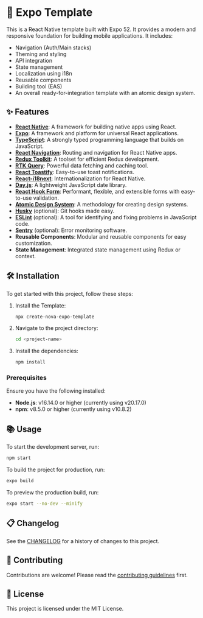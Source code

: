# 🚀 **Expo Template**

This is a React Native template built with Expo 52. It provides a modern and responsive foundation for building mobile applications. It includes:

- Navigation (Auth/Main stacks)
- Theming and styling
- API integration
- State management
- Localization using i18n
- Reusable components
- Building tool (EAS)
- An overall ready-for-integration template with an atomic design system.

## ✨ Features

- **[React Native](https://reactnative.dev/)**: A framework for building native apps using React.
- **[Expo](https://expo.dev/)**: A framework and platform for universal React applications.
- **[TypeScript](https://www.typescriptlang.org/)**: A strongly typed programming language that builds on JavaScript.
- **[React Navigation](https://reactnavigation.org/)**: Routing and navigation for React Native apps.
- **[Redux Toolkit](https://redux-toolkit.js.org/)**: A toolset for efficient Redux development.
- **[RTK Query](https://redux-toolkit.js.org/rtk-query/overview)**: Powerful data fetching and caching tool.
- **[React Toastify](https://fkhadra.github.io/react-toastify/)**: Easy-to-use toast notifications.
- **[React-i18next](https://react.i18next.com/)**: Internationalization for React Native.
- **[Day.js](https://day.js.org/)**: A lightweight JavaScript date library.
- **[React Hook Form](https://react-hook-form.com/)**: Performant, flexible, and extensible forms with easy-to-use validation.
- **[Atomic Design System](https://bradfrost.com/blog/post/atomic-web-design/)**: A methodology for creating design systems.
- **[Husky](https://typicode.github.io/husky/)** (optional): Git hooks made easy.
- **[ESLint](https://eslint.org/)** (optional): A tool for identifying and fixing problems in JavaScript code.
- **[Sentry](https://sentry.io/)** (optional): Error monitoring software.
- **Reusable Components**: Modular and reusable components for easy customization.
- **State Management**: Integrated state management using Redux or context.

## 🛠️ Installation

To get started with this project, follow these steps:

1. Install the Template:
   ```bash
   npx create-nova-expo-template
   ```
2. Navigate to the project directory:
   ```bash
   cd <project-name>
   ```
3. Install the dependencies:

   ```bash
   npm install
   ```

### Prerequisites

Ensure you have the following installed:

- **Node.js**: v16.14.0 or higher (currently using v20.17.0)
- **npm**: v8.5.0 or higher (currently using v10.8.2)

## 📚 Usage

To start the development server, run:

```bash
npm start
```

To build the project for production, run:

```bash
expo build
```

To preview the production build, run:

```bash
expo start --no-dev --minify
```

## 📋 Changelog

See the [CHANGELOG](CHANGELOG.md) for a history of changes to this project.

## 🤝 Contributing

Contributions are welcome! Please read the [contributing guidelines](CONTRIBUTING.md) first.

## 📄 License

This project is licensed under the MIT License.
